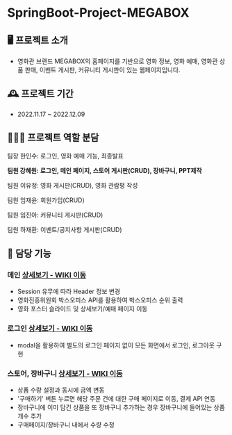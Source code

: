 # SpringBoot-Project-MEGABOX

## 🖥️ 프로젝트 소개
- 영화관 브랜드 MEGABOX의 홈페이지를 기반으로 영화 정보, 영화 예매, 영화관 상품 판매, 이벤트 게시판, 커뮤니티 게시판이 있는 웹페이지입니다.

## 🕰️ 프로젝트 기간
- 2022.11.17 ~ 2022.12.09

## 🧑‍🤝‍🧑 프로젝트 역할 분담
팀장 한인수: 로그인, 영화 예매 기능, 최종발표


<b>팀원 강혜원: 로그인, 메인 페이지, 스토어 게시판(CRUD), 장바구니, PPT제작</b>


팀원 이유정: 영화 게시판(CRUD), 영화 관람평 작성


팀원 임재윤: 회원가입(CRUD)


팀원 임진아: 커뮤니티 게시판(CRUD)


팀원 하재환: 이벤트/공지사항 게시판(CRUD)



## 📌 담당 기능
### 메인 [상세보기 - WIKI 이동](https://github.com/InsooHan/mainssangproject/wiki/Main-%ED%8E%98%EC%9D%B4%EC%A7%80-%EC%A3%BC%EC%9A%94-%EA%B8%B0%EB%8A%A5-%EC%86%8C%EA%B0%9C)
-  Session 유무에 따라 Header 정보 변경
-  영화진흥위원회 박스오피스 API를 활용하여 박스오피스 순위 출력
-  영화 포스터 슬라이드 및 상세보기/예매 페이지 이동

### 로그인 [상세보기 - WIKI 이동](https://github.com/InsooHan/mainssangproject/wiki/%EB%A1%9C%EA%B7%B8%EC%9D%B8-%EC%A3%BC%EC%9A%94-%EA%B8%B0%EB%8A%A5-%EC%86%8C%EA%B0%9C)
- modal을 활용하여 별도의 로그인 페이지 없이 모든 화면에서 로그인, 로그아웃 구현

### 스토어, 장바구니 [상세보기 - WIKI 이동](https://github.com/InsooHan/mainssangproject/wiki/%EC%8A%A4%ED%86%A0%EC%96%B4,-%EC%9E%A5%EB%B0%94%EA%B5%AC%EB%8B%88-%EC%A3%BC%EC%9A%94-%EA%B8%B0%EB%8A%A5-%EC%86%8C%EA%B0%9C)
- 상품 수량 설정과 동시에 금액 변동
- '구매하기' 버튼 누르면 해당 주문 건에 대한 구매 페이지로 이동, 결제 API 연동
- 장바구니에 이미 담긴 상품을 또 장바구니 추가하는 경우 장바구니에 들어있는 상품 개수 추가
- 구매페이지/장바구니 내에서 수량 수정
